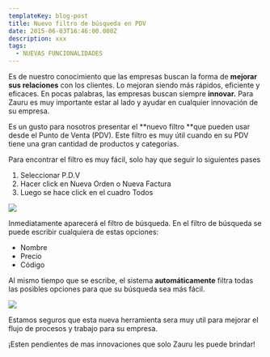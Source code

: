 ```yaml
---
templateKey: blog-post
title: Nuevo filtro de búsqueda en PDV
date: 2015-06-03T16:46:00.000Z
description: xxx
tags:
  - NUEVAS FUNCIONALIDADES
---
```

Es de nuestro conocimiento que las empresas buscan la forma de **mejorar sus relaciones** con los clientes. Lo mejoran siendo más rápidos, eficiente y eficaces. En pocas palabras, las empresas buscan siempre **innovar.** Para Zauru es muy importante estar al lado y ayudar en cualquier innovación de su empresa.

Es un gusto para nosotros presentar el **nuevo filtro **que pueden usar desde el Punto de Venta (PDV). Este filtro es muy útil cuando en su PDV tiene una gran cantidad de productos y categorias.

Para encontrar el filtro es muy fácil, solo hay que seguir lo siguientes pases

1. Seleccionar P.D.V
2. Hacer click en Nueva Orden o Nueva Factura
3. Luego se hace click en el cuadro Todos

![](/img/filtro-de-busqueda.png)

Inmediatamente aparecerá el filtro de búsqueda. En el filtro de búsqueda se puede escribir cualquiera de estas opciones:

* Nombre
* Precio
* Código

Al mismo tiempo que se escribe, el sistema **automáticamente** filtra todas las posibles opciones para que su búsqueda sea más fácil.



![](/img/filtro-de-busqueda1.png)

Estamos seguros que esta nueva herramienta sera muy util para mejorar el flujo de procesos y trabajo para su empresa.

¡Esten pendientes de mas innovaciones que solo Zauru les puede brindar!
